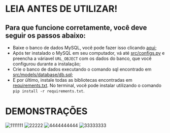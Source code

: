 # LEIA ANTES DE UTILIZAR!

## Para que funcione corretamente, você deve seguir os passos abaixo:
* Baixe o banco de dados MySQL, você pode fazer isso clicando [aqui](https://dev.mysql.com/downloads/installer/);
* Após ter instalado o MySQL em seu computador, vá até [src/configs.py](src/configs.py) e preencha a váriavel ```URL_OBJECT``` com os dados do banco, que você configurou durante a instalação;
* Crie o banco de dados executando o comando sql encontrado em [src/models/database/db.sql](src/models/database/db.sql);
* E por último, instale todas as bibliotecas encontradas em [requirements.txt](requirements.txt). No terminal, você pode instalar utilizando o comando ```pip install -r requirements.txt```.

# DEMONSTRAÇÕES
![1111111](https://github.com/user-attachments/assets/2efc44a9-ddfd-4894-87f7-2f541c7bc65a)
![22222](https://github.com/user-attachments/assets/874af73d-043e-4d9d-bd77-8e58da461de4)
![4444444444](https://github.com/user-attachments/assets/c14ea2fd-0ea0-45d7-9a0f-f4fbe5a8c412)
![33333333](https://github.com/user-attachments/assets/241614e2-7285-41cc-89b6-a42783ba5644)
